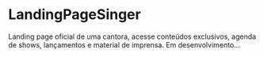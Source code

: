 # LandingPageSinger
Landing page oficial de uma cantora, acesse conteúdos exclusivos, agenda de shows, lançamentos e material de imprensa.
Em desenvolvimento...
